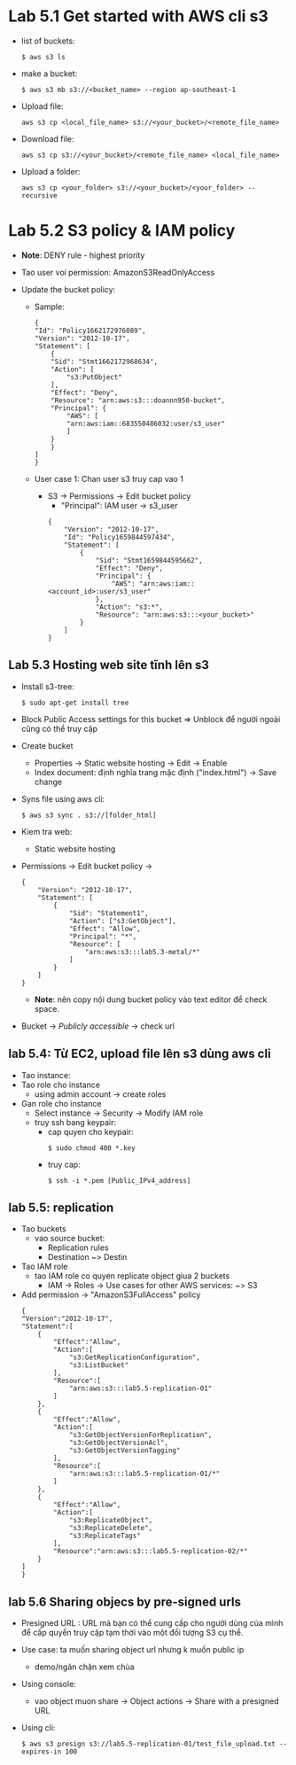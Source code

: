 # Lab 5.1 Get started with AWS cli s3

+ list of buckets:
    ```
    $ aws s3 ls
    ```

+ make a bucket:
    ```
    $ aws s3 mb s3://<bucket_name> --region ap-southeast-1
    ```

+ Upload file:
    ```
    aws s3 cp <local_file_name> s3://<your_bucket>/<remote_file_name>
    ```

+ Download file:
    ```
    aws s3 cp s3://<your_bucket>/<remote_file_name> <local_file_name>
    ```

+ Upload a folder:
    ```
    aws s3 cp <your_folder> s3://<your_bucket>/<your_folder> --recursive
    ```

# Lab 5.2 S3 policy & IAM policy
+ **Note**: DENY rule - highest priority

+ Tao user voi permission: AmazonS3ReadOnlyAccess
+ Update the bucket policy:
    - Sample: 
        ```
        {
        "Id": "Policy1662172976089",
        "Version": "2012-10-17",
        "Statement": [
            {
            "Sid": "Stmt1662172968634",
            "Action": [
                "s3:PutObject"
            ],
            "Effect": "Deny",
            "Resource": "arn:aws:s3:::doannn950-bucket",
            "Principal": {
                "AWS": [
                "arn:aws:iam::683550486032:user/s3_user"
                ]
            }
            }
        ]
        }
        ```

    - User case 1: Chan user s3 truy cap vao 1 
        - S3 -> Permissions -> Edit bucket policy
            - "Principal": IAM user -> s3_user 
            ```
            {
                "Version": "2012-10-17",
                "Id": "Policy1659844597434",
                "Statement": [
                    {
                        "Sid": "Stmt1659844595662",
                        "Effect": "Deny",
                        "Principal": {
                            "AWS": "arn:aws:iam::<account_id>:user/s3_user"
                        },
                        "Action": "s3:*",
                        "Resource": "arn:aws:s3:::<your_bucket>"
                    }
                ]
            }
            ```


## Lab 5.3 Hosting web site tĩnh lên s3
+ Install s3-tree:
    ```
    $ sudo apt-get install tree
    ```

+ Block Public Access settings for this bucket => Unblock để người ngoài cũng có thể truy cập
+ Create bucket
    - Properties -> Static website hosting -> Edit -> Enable
    - Index document: định nghĩa trang mặc định ("index.html") -> Save change
+ Syns file using aws cli:
    ```
    $ aws s3 sync . s3://[folder_html]
    ```

+ Kiem tra web:
    - Static website hosting 

+ Permissions -> Edit bucket policy -> 
    ```
    {
        "Version": "2012-10-17",
        "Statement": [
            {
                "Sid": "Statement1",
                "Action": ["s3:GetObject"],
                "Effect": "Allow",
                "Principal": "*",
                "Resource": [
                    "arn:aws:s3:::lab5.3-metal/*"
                ]
            }
        ]
    }
    ```

    - **Note**: nên copy nội dung bucket policy vào text editor để check space.

+ Bucket -> *Publicly accessible* -> check url


## lab 5.4: Từ EC2, upload file lên s3 dùng aws cli
+ Tao instance:
+ Tao role cho instance
    - using admin account -> create roles
+ Gan role cho instance    
    - Select instance -> Security -> Modify IAM role
    - truy ssh bang keypair:
        - cap quyen cho keypair:
            ```
            $ sudo chmod 400 *.key
            ```
        - truy cap:
            ```
            $ ssh -i *.pem [Public_IPv4_address]
            ```

## lab 5.5: replication
+ Tao buckets
    - vao source bucket:
        - Replication rules 
        - Destination ~> Destin
+ Tao IAM role
    - tao IAM role co quyen replicate object giua 2 buckets
        - IAM -> Roles -> Use cases for other AWS services: ~> S3
+ Add permission -> "AmazonS3FullAccess" policy
    ```
    {
    "Version":"2012-10-17",
    "Statement":[
        {
            "Effect":"Allow",
            "Action":[
                "s3:GetReplicationConfiguration",
                "s3:ListBucket"
            ],
            "Resource":[
                "arn:aws:s3:::lab5.5-replication-01"
            ]
        },
        {
            "Effect":"Allow",
            "Action":[
                "s3:GetObjectVersionForReplication",
                "s3:GetObjectVersionAcl",
                "s3:GetObjectVersionTagging"
            ],
            "Resource":[
                "arn:aws:s3:::lab5.5-replication-01/*"
            ]
        },
        {
            "Effect":"Allow",
            "Action":[
                "s3:ReplicateObject",
                "s3:ReplicateDelete",
                "s3:ReplicateTags"
            ],
            "Resource":"arn:aws:s3:::lab5.5-replication-02/*"
        }
    ]
    }
    ```

## lab 5.6 Sharing objecs by pre-signed urls

- Presigned URL : URL mà bạn có thể cung cấp cho người dùng của mình để cấp quyền truy cập tạm thời vào một đối tượng S3 cụ thể.

+ Use case: ta muốn sharing object url nhưng k muốn public ip
    - demo/ngăn chặn xem chùa

+ Using console:
    - vao object muon share -> Object actions -> Share with a presigned URL
+ Using cli:
    ```
    $ aws s3 presign s3://lab5.5-replication-01/test_file_upload.txt --expires-in 100
    ```    
